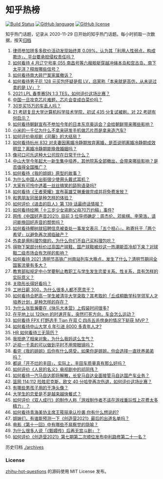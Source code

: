 # 知乎热榜
[![Build Status](https://github.com/ToWeLong/zhihu-hot-questions/workflows/CI/badge.svg)](https://github.com/ToWeLong/zhihu-hot-questions/actions)
[![GitHub language](https://img.shields.io/badge/language-golang-orange.svg)](https://golang.org/)
[![GitHub license](https://img.shields.io/github/license/ToWeLong/zhihu-hot-questions)](https://github.com/ToWeLong/zhihu-hot-questions/blob/main/LICENSE)

知乎热门话题，记录从 2020-11-29 日开始的知乎热门话题。每小时抓取一次数据，按天[归档](./archives)

<!-- BEGIN -->

1. [律师参加拼多多砍价活动发现始终差 0.09%，认为其「利用人性弱点，构成欺诈」，平台要承担侵权责任吗？](https://www.zhihu.com/question/452656102)
1. [如何看待 4 月辽宁号率 055 南昌号等六艘舰艇穿越冲绳本岛和宫古岛，南下太平洋？释放哪些信号？](https://www.zhihu.com/question/453029728)
1. [如何看待南大碎尸案家属撤诉？](https://www.zhihu.com/question/453147246)
1. [如何看待男子花 128 元买包怀疑是假 LV，店家称「本来就是高仿，从未说过卖的是 LV」？](https://www.zhihu.com/question/453159641)
1. [2021 LPL 春季赛SN 1:3 TES，如何评价这场比赛？](https://www.zhihu.com/question/453200755)
1. [中国一旦攻克芯片难题，芯片会变成白菜价吗？](https://www.zhihu.com/question/450856912)
1. [30岁买15万的车丢人吗？](https://www.zhihu.com/question/448373896)
1. [21 考研复旦大学计算机科学技术学院，初试 435 分复试被刷，对 22 考研有何启示？](https://www.zhihu.com/question/452877846)
1. [如何看待朝鲜宣布不参加今年的日本东京奥运会？会给朝鲜带来哪些影响？](https://www.zhihu.com/question/453128699)
1. [小米的一千亿为什么不拿来研发手机做芯片而是拿来造汽车?](https://www.zhihu.com/question/452587314)
1. [如何评价电视剧《司藤》的大结局？](https://www.zhihu.com/question/451827745)
1. [如何看待杭州 832 对夫妻因离婚冷静期放弃离婚，是否说明离婚冷静期成效明显？离婚冷静期能挽救婚姻吗？](https://www.zhihu.com/question/453152314)
1. [像可口可乐这种大公司现在日常干什么？](https://www.zhihu.com/question/42078832)
1. [中山大学今年起大一新生集中培养，其他院系全部撤出，会带来哪些影响？是否值得全国推广？](https://www.zhihu.com/question/452999051)
1. [如何看待《我的姐姐》原型的故事？](https://www.zhihu.com/question/453089740)
1. [为什么中国人出街很少使用头戴式耳机？](https://www.zhihu.com/question/50900152)
1. [大家有可怜中透着一丝丝搞笑的舔狗语录吗?](https://www.zhihu.com/question/410762692)
1. [如何看待《王者荣耀》宣布英雄艾琳重做完成并将免费发放？](https://www.zhihu.com/question/452521306)
1. [和男朋友同居是种怎样的体验？](https://www.zhihu.com/question/65343555)
1. [如何评价《进击的巨人》第 139 话最终话情报？](https://www.zhihu.com/question/453211801)
1. [如何看待绘圈「十三岁少女盗刷父母70万约稿」事件?](https://www.zhihu.com/question/453088571)
1. [网传《中国好声音2021》目前 3 位导师确定：周杰伦、邓紫棋、李荣浩，请问能挽回好声音的颓势吗？](https://www.zhihu.com/question/448859474)
1. [如何看待椰树就招聘信息被查处一事发文表示「五个担心」，称寄托于「两个希望」以避免再次濒临破产？](https://www.zhihu.com/question/452621821)
1. [外卖是用料理包做的，为什么你们不自己买料理包吃？](https://www.zhihu.com/question/440727283)
1. [得物下架部分标价过高国产球鞋，国产球鞋被炒这一热潮能否冷却下来？对球鞋二级市场会有怎样的影响？](https://www.zhihu.com/question/453145325)
1. [如何看待 2021 清明节高铁广州南站列车大晚点，发生了什么？清明节期间全国客流量有多大？](https://www.zhihu.com/question/453090924)
1. [教育部拟规定中小学要制止教职工与学生发生恋爱关系、性关系，具有怎样的实际意义？](https://www.zhihu.com/question/453196653)
1. [关晓彤长得好看吗？](https://www.zhihu.com/question/447247902)
1. [工地日薪 300，为什么很多人都不愿意干？](https://www.zhihu.com/question/276471640)
1. [如何看待合肥高一学生被清华大学录取？其考取的「丘成桐数学科学领军人才培养计划」是种怎样的存在？](https://www.zhihu.com/question/452561328)
1. [为什么张哲瀚要在《快乐大本营》上假装时间很多?](https://www.zhihu.com/question/452763005)
1. [在平地上以 120km 的时速开车，突然打死方向，车会怎么运动？](https://www.zhihu.com/question/446323214)
1. [如何看待 FPX 打野选手 Tian 在双 C 四杀五杀傍身的情况下斩获 MVP？](https://www.zhihu.com/question/453074839)
1. [如何看待中山大学 6 年引进 8000 多青年人才?](https://www.zhihu.com/question/452365547)
1. [HR 如何看待三无简历？](https://www.zhihu.com/question/36383870)
1. [我拒绝了相亲对象，为什么我妈这么生气？](https://www.zhihu.com/question/438882455)
1. [近视一千真的可以做到平时不用带眼镜吗？](https://www.zhihu.com/question/451647158)
1. [看完《我的姐姐》后你有什么感受，如果你是姐姐，你会选择一直抚养弟弟吗？](https://www.zhihu.com/question/453054671)
1. [都说「开不烂的丰田」，实际上，丰田车质量真有那么好吗？](https://www.zhihu.com/question/395010141)
1. [如何评价《人民的名义》电视剧中的祁同伟？](https://www.zhihu.com/question/58421321)
1. [如何看待一汽马自达即将解散，长安马自达全面接管马自达国产车业务？](https://www.zhihu.com/question/453174889)
1. [篮网 114:112 险胜尼克斯，欧文 40 分哈登再次伤退，如何评价这场比赛？](https://www.zhihu.com/question/453125055)
1. [有哪些男孩子用的干净头像？](https://www.zhihu.com/question/359867171)
1. [大学生的恋爱是不是越来越快餐式？](https://www.zhihu.com/question/447088569)
1. [如何评价《双人成行》的制作人称「游戏制作者不该在游戏重玩性上花费太多精力」？](https://www.zhihu.com/question/453186497)
1. [如何看待青海美协主席王筱丽承认抄袭,你有什么想说的?](https://www.zhihu.com/question/451489881)
1. [姐妹们，有谁能预测一下《创造营2021》最后的出道名单吗？](https://www.zhihu.com/question/445387355)
1. [电影《第十一回》中有哪些不易察觉的隐喻？](https://www.zhihu.com/question/452068639)
1. [为什么很多人说「《甄嬛传》后再无宫斗剧」？](https://www.zhihu.com/question/413128871)
1. [如何评价《创造营2021》第七期第二次顺位发布中利路修第二十一名？](https://www.zhihu.com/question/452734985)

<!-- END -->

历史归档 [./archives](./archives)


### License
[zhihu-hot-questions](https://github.com/towelong/zhihu-hot-questions) 的源码使用 MIT License 发布。